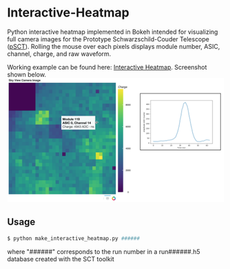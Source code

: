 # Interactive-Heatmap
Python interactive heatmap implemented in Bokeh intended for visualizing full camera images for the Prototype Schwarzschild-Couder Telescope ([pSCT](http://cta-psct.physics.ucla.edu/)). Rolling the mouse over each pixels displays module number, ASIC, channel, charge, and raw waveform.

Working example can be found here: [Interactive Heatmap](http://icecube.wisc.edu/~mwinter/interactive_heatmap.html). Screenshot shown below.
![heatmap](heatmap.png)

## Usage 
```bash
$ python make_interactive_heatmap.py ######
```
where "######" corresponds to the run number in a run######.h5 database created with the SCT toolkit

